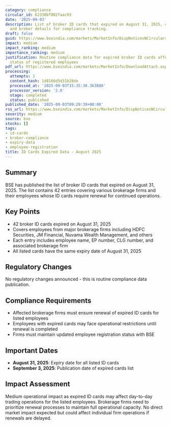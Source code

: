 ```yaml
---
category: compliance
circular_id: 62338bf802faac93
date: '2025-09-03'
description: List of broker ID cards that expired on August 31, 2025, containing employee
  and broker details for compliance tracking.
draft: false
guid: https://www.bseindia.com/markets/MarketInfo/DispNoticesNCirculars.aspx?Noticeid={57DA154B-349B-4F7B-87DC-6D9B7EC88F8A}&noticeno=20250903-10&dt=09/03/2025&icount=10&totcount=49&flag=0
impact: medium
impact_ranking: medium
importance_ranking: medium
justification: Routine compliance data for expired broker ID cards affecting operational
  status of registered employees
pdf_url: https://www.bseindia.com/markets/MarketInfo/DownloadAttach.aspx?id=20250903-10&attachedId=b816e777-7e77-432b-b24b-f081e9b5432a
processing:
  attempts: 1
  content_hash: 1d8160d5d31b28de
  processed_at: '2025-09-03T15:35:30.363880'
  processor_version: '2.0'
  stage: completed
  status: published
published_date: '2025-09-03T09:29:39+00:00'
rss_url: https://www.bseindia.com/markets/MarketInfo/DispNoticesNCirculars.aspx?Noticeid={57DA154B-349B-4F7B-87DC-6D9B7EC88F8A}&noticeno=20250903-10&dt=09/03/2025&icount=10&totcount=49&flag=0
severity: medium
source: bse
stocks: []
tags:
- id-cards
- broker-compliance
- expiry-data
- employee-registration
title: ID Cards Expired Data - August 2025
---
```


## Summary

BSE has published the list of broker ID cards that expired on August 31, 2025. The list contains 42 entries covering various brokerage firms and their employees whose ID cards require renewal for continued operations.

## Key Points

- 42 broker ID cards expired on August 31, 2025
- Covers employees from major brokerage firms including HDFC Securities, JM Financial, Nuvama Wealth Management, and others
- Each entry includes employee name, EP number, CLG number, and associated brokerage firm
- All listed cards have the same expiry date of August 31, 2025

## Regulatory Changes

No regulatory changes announced - this is routine compliance data publication.

## Compliance Requirements

- Affected brokerage firms must ensure renewal of expired ID cards for listed employees
- Employees with expired cards may face operational restrictions until renewal is completed
- Firms must maintain updated employee registration status with BSE

## Important Dates

- **August 31, 2025**: Expiry date for all listed ID cards
- **September 3, 2025**: Publication date of expired cards list

## Impact Assessment

Medium operational impact as expired ID cards may affect day-to-day trading operations for the listed employees. Brokerage firms need to prioritize renewal processes to maintain full operational capacity. No direct market impact expected but could affect individual firm operations if renewals are delayed.